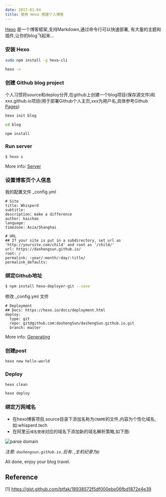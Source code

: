 ```yaml
---
date: 2017-01-04
title: 使用 Hexo 搭建个人博客
---
```


[Hexo](https://hexo.io/) 是一个博客框架,支持Markdown,通过命令行可以快速部署,
有大量的主题和插件,让你的blog飞起来...

### 安装 Hexo
```bash
sudo npm install -g hexo-cli

hexo -v
```

### 创建 Github blog project
个人习惯将source和deploy分开,在github上创建一个blog项目(保存源文件)和
xxx.github.io项目(用于部署Github个人主页,xxx为用户名,具体参考Github [Pages](https://pages.github.com/))
```bash
hexo init blog

cd blog

npm install
```
### Run server

``` bash
$ hexo s
```

More info: [Server](https://hexo.io/docs/server.html)

### 设置博客页个人信息
我的配置文件 _config.yml
```
# Site
title: Whisperd
subtitle:
description: make a difference
author: kaichao
language:
timezone: Asia/Shanghai

# URL
## If your site is put in a subdirectory, set url as 'http://yoursite.com/child' and root as '/child/'
url: https://dashengsun.github.io/
root: /
permalink: :year/:month/:day/:title/
permalink_defaults:
```

### 绑定Github地址

```bash
$ npm install hexo-deployer-git --save
```
修改 _config.yml 文件
```
# Deployment
## Docs: https://hexo.io/docs/deployment.html
deploy:
  type: git
  repo: git@github.com:dashengSun/dashengSun.github.io.git
  branch: master
```

More info: [Generating](https://hexo.io/docs/generating.html)

### 创建post

```bash
hexo new hello-world
```

### Deploy

``` bash
hexo clean

hexo deploy
```

### 绑定万网域名
- 在hexo博客项目,source目录下添加名称为`CNAME`的文件,内容为个性化域名,如:whisperd.tech
- 在阿里云`域名管理`对应的域名下添加新的域名解析策略,如下图:

![parse domain](/static/hexo/domain-name.png)

*注意: `dashengsun.github.io.`后有`.`,主机纪录为`@`*

All done, enjoy your blog travel.

## Reference
[1] https://gist.github.com/btfak/18938572f5df000ebe06fbd1872e4e39